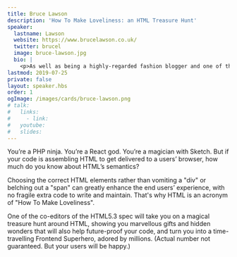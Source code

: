 ```yaml
---
title: Bruce Lawson
description: 'How To Make Loveliness: an HTML Treasure Hunt'
speaker:
  lastname: Lawson
  website: https://www.brucelawson.co.uk/
  twitter: brucel
  image: bruce-lawson.jpg
  bio: |
    <p>As well as being a highly-regarded fashion blogger and one of the editors of the W3C’s HTML5.3 specification, Bruce co-wrote “Introducing HTML5” and was on the committee drafting the British Standard for commissioning accessible websites. Previously, he’s been a front-end tech lead for a large UK legal website, a tutor to a princess’ daughter in Thailand, a movie extra in Mumbai, a tarot card reader in Istanbul, and a <a href="https://www.brucelawson.co.uk/category/my-music/">musician</a>.</p>
lastmod: 2019-07-25
private: false
layout: speaker.hbs
order: 1
ogImage: /images/cards/bruce-lawson.png
# talk:
#   links:
#     - link:
#   youtube:
#   slides:
---
```


You’re a PHP ninja. You’re a React god. You’re a magician with Sketch. But if your code is assembling HTML to get delivered to a users’ browser, how much do you know about HTML’s semantics?

Choosing the correct HTML elements rather than vomiting a "div" or belching out a "span" can greatly enhance the end users’ experience, with no fragile extra code to write and maintain. That's why HTML is an acronym of "How To Make Loveliness".

One of the co-editors of the HTML5.3 spec will take you on a magical treasure hunt around HTML, showing you marvellous gifts and hidden wonders that will also help future-proof your code, and turn you into a time-travelling Frontend Superhero, adored by millions. (Actual number not guaranteed. But your users will be happy.)
